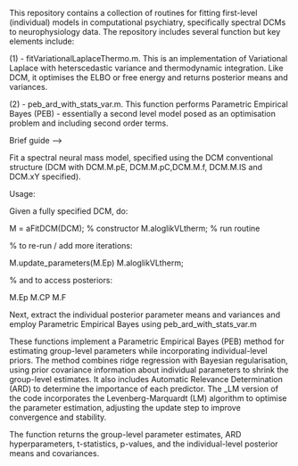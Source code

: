 This repository contains a collection of routines for fitting first-level (individual) models in computational psychiatry, specifically spectral DCMs to neurophysiology data. 
The repository includes several function but key elements include:

(1) - fitVariationalLaplaceThermo.m. This is an implementation of Variational Laplace with heterscedastic variance and thermodynamic integration. Like DCM, it optimises the ELBO or free energy and returns posterior means and variances.

(2) - peb_ard_with_stats_var.m. This function performs Parametric Empirical Bayes (PEB) - essentially a second level model posed as an optimisation problem and including second order terms.

Brief guide -->

Fit a spectral neural mass model, specified using the DCM conventional structure (DCM with DCM.M.pE, DCM.M.pC,DCM.M.f, DCM.M.IS and DCM.xY specified).

Usage:

Given a fully specified DCM, do:

M = aFitDCM(DCM); % constructor
M.aloglikVLtherm; % run routine

% to re-run / add more iterations:

M.update_parameters(M.Ep)
M.aloglikVLtherm;

% and to access posteriors:

M.Ep
M.CP
M.F

Next, extract the individual posterior parameter means and variances and employ Parametric Empirical Bayes using peb_ard_with_stats_var.m

These functions implement a Parametric Empirical Bayes (PEB) method for estimating group-level parameters while incorporating individual-level priors. The 
method combines ridge regression with Bayesian regularisation, using prior covariance information about individual parameters to shrink the group-level 
estimates. It also includes Automatic Relevance Determination (ARD) to determine the importance of each predictor. The _LM version of the code incorporates the 
Levenberg-Marquardt (LM) algorithm to optimise the parameter estimation, adjusting the update step to improve convergence and stability.

The function returns the group-level parameter estimates, ARD hyperparameters, t-statistics, p-values, and the individual-level posterior means and covariances.
